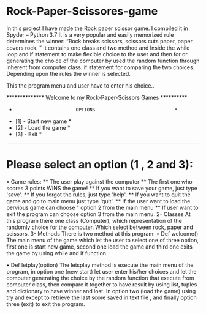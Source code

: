 # Rock-Paper-Scissores-game

In this project I have made the Rock paper scissor game. I compiled it in Spyder – Python 3.7 It is a very popular and
easily memorized rule determines the winner: “Rock breaks scissors, scissors cuts paper, paper covers rock.
” It contains one class and two method and Inside the while loop and if statement to make flexible choice to the user 
and then for or generating the choice of the computer by used the random function through inherent from computer class. 
if statement for comparing the two choices. Depending upon the rules the winner is selected.

This the program menu and user have to enter his choice.. 

************** Welcome to my Rock-Paper-Scissors Games **********
*                           OPTIONS                             *
* [1] - Start new game                                          *
* [2] - Load the game                                           *
* [3] - Exit                                                    *
*****************************************************************

 Please select an option (1 , 2 and 3): 
============================================================================================
•	Game rules:
          ** The user play against the computer
          ** The first one who scores 3 points WINS the game!
          ** If you want to save your game, just type 'save'.
          ** If you forgot the rules, just type 'help'.
          ** If you want to quit the game  and go to main menu just type 'quit'.
          ** If the user want to load the pervious game can choose " option 2 from the main menu
          ** If user want to exit the program can choose option 3 from the main menu.
2-	Classes
At this program there one class (Computer), which representation of the randomly choice for the computer. Which select between rock, paper and scissors.
3-	Methods
There is two method at this program:
•	Def welcome()
The main menu of the game which let the user to select one of three option, first one is start new game, second one load the game and third one exits the game by using while and if function.

•	Def letplay(option)
The letsplay method is execute the main menu of the program, in option one (new start) let user enter his/her choices and let the computer generating the choice by the random function that execute from computer class, then compare it together to have result by using list, tuples and dictionary to have winner and lost. In option two (load the game) using try and except to retrieve the last score saved in text file , and finally option three (exit) to exit the program. 

